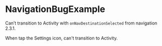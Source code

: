 # NavigationBugExample

Can’t transition to Activity with `onNavDestinationSelected` from navigation 2.3.1.

When tap the Settings icon, can't transition to Activity.
